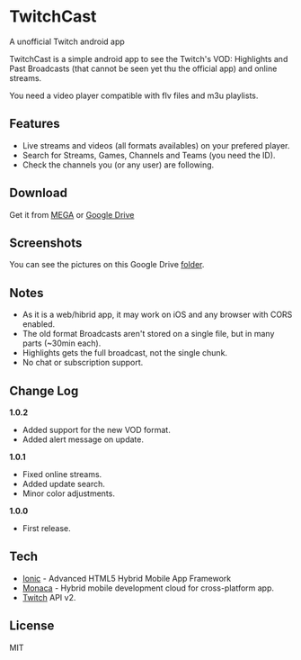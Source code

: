 TwitchCast
==
A unofficial Twitch android app

TwitchCast is a simple android app to see the Twitch's VOD: Highlights and Past Broadcasts (that cannot be seen yet thu the official app) and online streams.

You need a video player compatible with flv files and m3u playlists.

Features
--
* Live streams and videos (all formats availables) on your prefered player.
* Search for Streams, Games, Channels and Teams (you need the ID).
* Check the channels you (or any user) are following.

Download
--
Get it from [MEGA] or [Google Drive]

Screenshots
--
You can see the pictures on this Google Drive [folder].

Notes
--
* As it is a web/hibrid app, it may work on iOS and any browser with CORS enabled.
* The old format Broadcasts aren't stored on a single file, but in many parts (~30min each).
* Highlights gets the full broadcast, not the single chunk.
* No chat or subscription support.

Change Log
--

**1.0.2**

 - Added support for the new VOD format.
 - Added alert message on update.

**1.0.1**

 - Fixed online streams.
 - Added update search.
 - Minor color adjustments.

**1.0.0**

 - First release.

Tech
--
* [Ionic] - Advanced HTML5 Hybrid Mobile App Framework
* [Monaca] - Hybrid mobile development cloud for cross-platform app. 
* [Twitch] API v2.

License
--
MIT

[ionic]:http://ionicframework.com//
[monaca]:http://monaca.mobi
[twitch]:https://github.com/justintv/twitch-api
[mega]:https://mega.co.nz/#!BwIniLLD!bvNvsjRwKXnRbr__wY4KWP9OLzSmpqRAUAWcUK_bWjw
[google drive]:https://drive.google.com/open?id=0B2JBNspfO2NiMWNZbEc3UjdIT1E&authuser=0
[folder]:https://drive.google.com/folderview?id=0B2JBNspfO2NifnFGME90YUhvYXNjdXVwZlVwbW0yaUViWWVlRXVleGcyeG9NOEt5RlByaXc&usp=sharing
